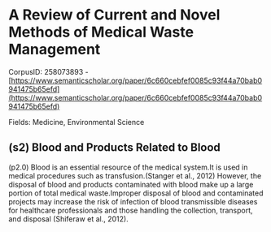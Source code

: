 # A Review of Current and Novel Methods of Medical Waste Management

CorpusID: 258073893 - [https://www.semanticscholar.org/paper/6c660cebfef0085c93f44a70bab0941475b65efd](https://www.semanticscholar.org/paper/6c660cebfef0085c93f44a70bab0941475b65efd)

Fields: Medicine, Environmental Science

## (s2) Blood and Products Related to Blood
(p2.0) Blood is an essential resource of the medical system.It is used in medical procedures such as transfusion.(Stanger et al., 2012) However, the disposal of blood and products contaminated with blood make up a large portion of total medical waste.Improper disposal of blood and contaminated projects may increase the risk of infection of blood transmissible diseases for healthcare professionals and those handling the collection, transport, and disposal (Shiferaw et al., 2012).
